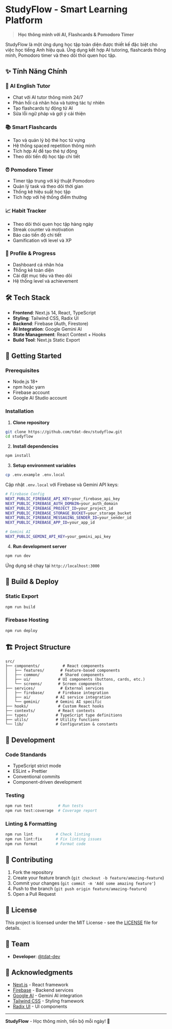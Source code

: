 # StudyFlow - Smart Learning Platform

> **Học thông minh với AI, Flashcards & Pomodoro Timer**

StudyFlow là một ứng dụng học tập toàn diện được thiết kế đặc biệt cho việc học tiếng Anh hiệu quả. Ứng dụng kết hợp AI tutoring, flashcards thông minh, Pomodoro timer và theo dõi thói quen học tập.

## ✨ Tính Năng Chính

### 🤖 AI English Tutor

- Chat với AI tutor thông minh 24/7
- Phản hồi cá nhân hóa và tương tác tự nhiên
- Tạo flashcards tự động từ AI
- Sửa lỗi ngữ pháp và gợi ý cải thiện

### 📚 Smart Flashcards

- Tạo và quản lý bộ thẻ học từ vựng
- Hệ thống spaced repetition thông minh
- Tích hợp AI để tạo thẻ tự động
- Theo dõi tiến độ học tập chi tiết

### ⏰ Pomodoro Timer

- Timer tập trung với kỹ thuật Pomodoro
- Quản lý task và theo dõi thời gian
- Thống kê hiệu suất học tập
- Tích hợp với hệ thống điểm thưởng

### 📈 Habit Tracker

- Theo dõi thói quen học tập hàng ngày
- Streak counter và motivation
- Báo cáo tiến độ chi tiết
- Gamification với level và XP

### 👤 Profile & Progress

- Dashboard cá nhân hóa
- Thống kê toàn diện
- Cài đặt mục tiêu và theo dõi
- Hệ thống level và achievement

## 🛠 Tech Stack

- **Frontend**: Next.js 14, React, TypeScript
- **Styling**: Tailwind CSS, Radix UI
- **Backend**: Firebase (Auth, Firestore)
- **AI Integration**: Google Gemini AI
- **State Management**: React Context + Hooks
- **Build Tool**: Next.js Static Export

## 🚀 Getting Started

### Prerequisites

- Node.js 18+
- npm hoặc yarn
- Firebase account
- Google AI Studio account

### Installation

1. **Clone repository**

```bash
git clone https://github.com/tdat-dev/studyflow.git
cd studyflow
```

2. **Install dependencies**

```bash
npm install
```

3. **Setup environment variables**

```bash
cp .env.example .env.local
```

Cập nhật `.env.local` với Firebase và Gemini API keys:

```bash
# Firebase Config
NEXT_PUBLIC_FIREBASE_API_KEY=your_firebase_api_key
NEXT_PUBLIC_FIREBASE_AUTH_DOMAIN=your_auth_domain
NEXT_PUBLIC_FIREBASE_PROJECT_ID=your_project_id
NEXT_PUBLIC_FIREBASE_STORAGE_BUCKET=your_storage_bucket
NEXT_PUBLIC_FIREBASE_MESSAGING_SENDER_ID=your_sender_id
NEXT_PUBLIC_FIREBASE_APP_ID=your_app_id

# Gemini AI
NEXT_PUBLIC_GEMINI_API_KEY=your_gemini_api_key
```

4. **Run development server**

```bash
npm run dev
```

Ứng dụng sẽ chạy tại `http://localhost:3000`

## 📱 Build & Deploy

### Static Export

```bash
npm run build
```

### Firebase Hosting

```bash
npm run deploy
```

## 🏗 Project Structure

```
src/
├── components/          # React components
│   ├── features/       # Feature-based components
│   ├── common/         # Shared components
│   ├── ui/            # UI components (buttons, cards, etc.)
│   └── screens/       # Screen components
├── services/           # External services
│   ├── firebase/      # Firebase integration
│   ├── ai/           # AI service integration
│   └── gemini/       # Gemini AI specific
├── hooks/             # Custom React hooks
├── contexts/          # React contexts
├── types/            # TypeScript type definitions
├── utils/            # Utility functions
└── lib/              # Configuration & constants
```

## 🔧 Development

### Code Standards

- TypeScript strict mode
- ESLint + Prettier
- Conventional commits
- Component-driven development

### Testing

```bash
npm run test           # Run tests
npm run test:coverage  # Coverage report
```

### Linting & Formatting

```bash
npm run lint          # Check linting
npm run lint:fix      # Fix linting issues
npm run format        # Format code
```

## 🤝 Contributing

1. Fork the repository
2. Create your feature branch (`git checkout -b feature/amazing-feature`)
3. Commit your changes (`git commit -m 'Add some amazing feature'`)
4. Push to the branch (`git push origin feature/amazing-feature`)
5. Open a Pull Request

## 📄 License

This project is licensed under the MIT License - see the [LICENSE](LICENSE) file for details.

## 👥 Team

- **Developer**: [@tdat-dev](https://github.com/tdat-dev)

## 🙏 Acknowledgments

- [Next.js](https://nextjs.org/) - React framework
- [Firebase](https://firebase.google.com/) - Backend services
- [Google AI](https://ai.google.dev/) - Gemini AI integration
- [Tailwind CSS](https://tailwindcss.com/) - Styling framework
- [Radix UI](https://www.radix-ui.com/) - UI components

---

**StudyFlow** - Học thông minh, tiến bộ mỗi ngày! 🚀
